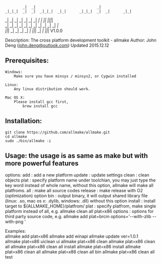  
            _|  _|                            _|                  
    _|_|_|  _|  _|  _|_|_|  _|_|      _|_|_|  _|  _|      _|_|    
  _|    _|  _|  _|  _|    _|    _|  _|    _|  _|_|      _|_|_|_|  
  _|    _|  _|  _|  _|    _|    _|  _|    _|  _|  _|    _|        
    _|_|_|  _|  _|  _|    _|    _|    _|_|_|  _|    _|    _|_|_|   V1.0.0
  
  Description: The cross platform development toolkit - allmake
  Author: John Deng (john.deng@outlook.com)
  Updated 2015.12.12
  
Prerequisites:
-------------------------------------------------------------------
	Windows: 
		Make sure you have minsys / minsys2, or Cygwin installed

	Linux: 
		Any linux distribution should work.

	Mac OS X:
		Please install gcc first,
			brew install gcc	


Installation:
-------------------------------------------------------------------
	git clone https://github.com/allmake/allmake.git
	cd allmake
	sudo ./bin/allmake -i
	

Usage: the usage is as same as make but with more powerful features
-------------------------------------------------------------------
options:
      add     : add a new platform
      update  : update settings
      clean   : clean objects
      plat    : specify platform name under toolchian, you may just type the key word instead of whole name, without this option, allmake will make all platfroms.
      all     : make all source codes
      release : make release with O2 (optimization) option
      bin     : output binary, it will output shared library file (linux: .so, mac os x: .dylib, windows: .dll) without this option
      install : install target to ${ALLMAKE_HOME}/platfrom/
      plat    : specify platfrom, make single platform instead of all, e.g. allmake clean all plat=x86
      options : options for third party source code, e.g. allmake add plat=brcm options='--with-zlib --with-png '

Examples:      
      allmake add plat=x86
      allmake add winapi
      allmake update ver=1.0.1     
      allmake plat=x86 uiclean ui
      allmake plat=x86 clean
      allmake plat=x86 clean all
      allmake plat=x86 clean all install
      allmake plat=x86 install
      allmake plat=x86 clean all
      allmake plat=x86 clean all bin
      allmake plat=x86 clean all test

